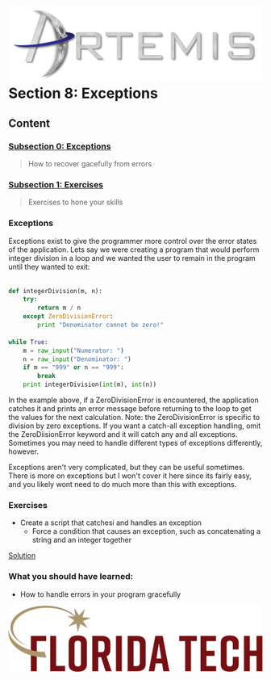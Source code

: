 ![](../images/artemis.png)
Section 8: Exceptions
=====

## Content

### [Subsection 0: Exceptions](#exceptions)
> How to recover gacefully from errors
### [Subsection 1: Exercises](#exercises)
> Exercises to hone your skills

### Exceptions

Exceptions exist to give the programmer more control over the error states of the application. Lets say we were creating a program that would perform integer division in a loop and we wanted the user to remain in the program until they wanted to exit:

```python

def integerDivision(m, n):
	try:
		return m / n
	except ZeroDivisionError:
		print "Denominator cannot be zero!"

while True:
	m = raw_input("Numerator: ")
	n = raw_input("Denominator: ")
	if m == "999" or n == "999":
		break
	print integerDivision(int(m), int(n))
```

In the example above, if a ZeroDivisionError is encountered, the application catches it and prints an error message before returning to the loop to get the values for the next calculation. Note: the ZeroDivisionError is specific to division by zero exceptions. If you want a catch-all exception handling, omit the ZeroDiisionError keyword and it will catch any and all exceptions. Sometimes you may need to handle different types of exceptions differently, however.

Exceptions aren't very complicated, but they can be useful sometimes. There is more on exceptions but I won't cover it here since its fairly easy, and you likely wont need to do much more than this with exceptions.

### Exercises

* Create a script that catchesi and handles an exception
	* Force a condition that causes an exception, such as concatenating a string and an integer together

[Solution](scripts/exception.py)

### What you should have learned:

* How to handle errors in your program gracefully

![](../images/floridatech.png)
